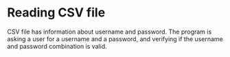 # Reading CSV file

CSV file has information about username and password. 
The program is asking a user for a username and a password, and verifying if the username and password combination is valid.
